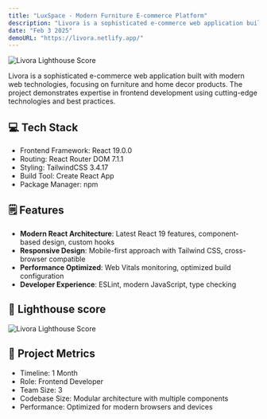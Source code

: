 ```yaml
---
title: "LuxSpace - Modern Furniture E-commerce Platform"
description: "Livora is a sophisticated e-commerce web application built with modern web technologies, focusing on furniture and home decor products. The project demonstrates expertise in frontend development using cutting-edge technologies and best practices."
date: "Feb 3 2025"
demoURL: "https://livora.netlify.app/"
---
```


![Livora Lighthouse Score](/livora/thumb-livora.png)

Livora is a sophisticated e-commerce web application built with modern web technologies, focusing on furniture and home decor products. The project demonstrates expertise in frontend development using cutting-edge technologies and best practices.

## 💻 Tech Stack
- Frontend Framework: React 19.0.0
- Routing: React Router DOM 7.1.1
- Styling: TailwindCSS 3.4.17
- Build Tool: Create React App
- Package Manager: npm

## 🗒️ Features
- **Modern React Architecture**: Latest React 19 features, component-based design, custom hooks
- **Responsive Design**: Mobile-first approach with Tailwind CSS, cross-browser compatible
- **Performance Optimized**: Web Vitals monitoring, optimized build configuration
- **Developer Experience**: ESLint, modern JavaScript, type checking

## 💯 Lighthouse score
![Livora Lighthouse Score](/livora/lighthouse.png)

## 📝 Project Metrics
- Timeline: 1 Month
- Role: Frontend Developer
- Team Size: 3
- Codebase Size: Modular architecture with multiple components
- Performance: Optimized for modern browsers and devices
